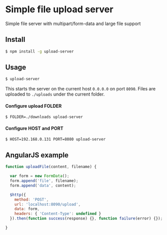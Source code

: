 # Simple file upload server

Simple file server with multipart/form-data and large file support

## Install 

```bash
$ npm install -g upload-server
```

## Usage

```bash
$ upload-server
```

This starts the server on the current host ```0.0.0.0``` on port ```8090```. Files are uploaded to ```./uploads``` under the current folder.

#### Configure upload FOLDER

```bash
$ FOLDER=./downloads upload-server
```

#### Configure HOST and PORT

```bash
$ HOST=192.168.0.131 PORT=8080 upload-server
```

## AngularJS example

```javascript
function uploadFile(content, filename) {

  var form = new FormData();
  form.append('file', filename);
  form.append('data', content);

  $http({
    method: 'POST',
    url: 'localhost:8090/upload',
    data: form,
    headers: { 'Content-Type': undefined }
  }).then(function success(response) {}, function failure(error) {});

}
```
